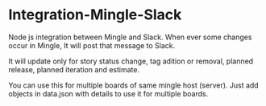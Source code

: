 # Integration-Mingle-Slack
Node js integration between Mingle and Slack. When ever some changes occur in Mingle, It will post that message to Slack.


It will update only for story status change, tag adition or removal, planned release, planned iteration and estimate.


You can use this for multiple boards of same mingle host (server). Just add objects in data.json with details to use it for multiple boards.



